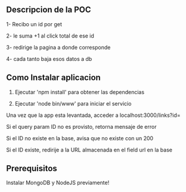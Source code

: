 ## Descripcion de la POC

1- Recibo un id por get

2- le suma +1 al click total de ese id

3- redirige la pagina a donde corresponde

4- cada tanto baja esos datos a db


## Como Instalar aplicacion

1. Ejecutar 'npm install' para obtener las dependencias

2. Ejecutar 'node bin/www' para iniciar el servicio


Una vez que la app esta levantada, acceder a localhost:3000/links?id=<ID>

Si el query param ID no es provisto, retorna mensaje de error

Si el ID no existe en la base, avisa que no existe con un 200

Si el ID existe, redirije a la URL almacenada en el field url en la base


## Prerequisitos


Instalar MongoDB y NodeJS previamente!
